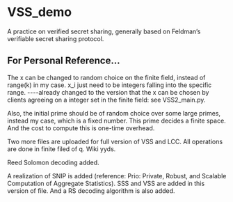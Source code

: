 # VSS_demo
A practice on verified secret sharing, generally based on Feldman’s verifiable secret sharing protocol.
## For Personal Reference...

The x can be changed to random choice on the finite field, instead of range(k) in my case. x_i just need to be integers falling into the specific range.
----already changed to the version that the x can be chosen by clients agreeing on a integer set in the finite field: see VSS2_main.py.

Also, the initial prime should be of random choice over some large primes, instead my case, which is a fixed number. This prime decides a finite space. And the cost to compute this is one-time overhead.

Two more files are uploaded for full version of VSS and LCC. All operations are done in finite filed of q. Wiki yyds.

Reed Solomon decoding added.

A realization of SNIP is added (reference: Prio: Private, Robust, and Scalable Computation of Aggregate Statistics). SSS and VSS are added in this version of file. And a RS decoding algorithm is also added. 
